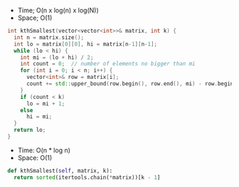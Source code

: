 * Time; O(n x log(n) x log(N))
* Space; O(1)

```cpp
int kthSmallest(vector<vector<int>>& matrix, int k) {
  int n = matrix.size();
  int lo = matrix[0][0], hi = matrix[n-1][n-1];
  while (lo < hi) {
    int mi = (lo + hi) / 2;
    int count = 0;  // number of elements no bigger than mi
    for (int i = 0; i < n; i++) {
      vector<int>& row = matrix[i];
      count += std::upper_bound(row.begin(), row.end(), mi) - row.begin();
    }
    if (count < k)
      lo = mi + 1;
    else
      hi = mi;
  }
  return lo;
}
```

* Time: O(n * log n)
* Space: O(1)

```py
def kthSmallest(self, matrix, k):
  return sorted(itertools.chain(*matrix))[k - 1]
```
